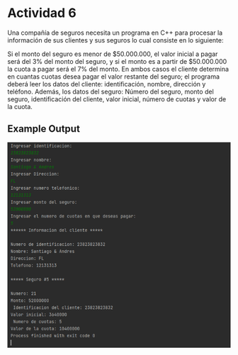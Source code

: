 # Actividad 6

Una compañía de seguros necesita un programa en C++ para procesar la información de sus clientes y sus seguros lo cual consiste en lo siguiente:

Si el monto del seguro es menor de $50.000.000, el
valor inicial a pagar será del 3% del monto del seguro, y si el monto es a partir de
$50.000.000 la cuota a pagar será el 7% del monto. En ambos casos el cliente
determina en cuantas cuotas desea pagar el valor restante del seguro; el programa
deberá leer los datos del cliente: identificación, nombre, dirección y teléfono. Además, los datos del seguro: Número del seguro, monto del seguro, identificación del cliente, valor inicial, número de cuotas y valor de la cuota.

## Example Output

![img.png](images/img.png)